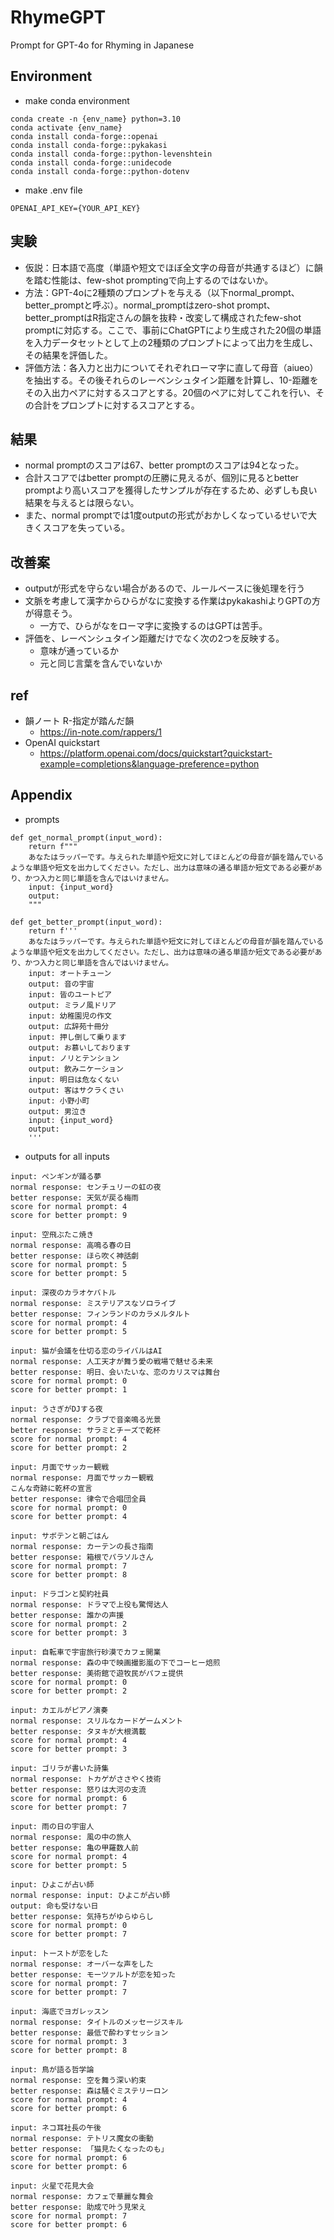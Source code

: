 # RhymeGPT
Prompt for GPT-4o for Rhyming in Japanese

## Environment
- make conda environment
```
conda create -n {env_name} python=3.10
conda activate {env_name}
conda install conda-forge::openai
conda install conda-forge::pykakasi
conda install conda-forge::python-levenshtein
conda install conda-forge::unidecode
conda install conda-forge::python-dotenv
```

- make .env file
```
OPENAI_API_KEY={YOUR_API_KEY}
```

## 実験
- 仮説：日本語で高度（単語や短文でほぼ全文字の母音が共通するほど）に韻を踏む性能は、few-shot promptingで向上するのではないか。
- 方法：GPT-4oに2種類のプロンプトを与える（以下normal_prompt、better_promptと呼ぶ）。normal_promptはzero-shot prompt、better_promptはR指定さんの韻を抜粋・改変して構成されたfew-shot promptに対応する。ここで、事前にChatGPTにより生成された20個の単語を入力データセットとして上の2種類のプロンプトによって出力を生成し、その結果を評価した。
- 評価方法：各入力と出力についてそれぞれローマ字に直して母音（aiueo）を抽出する。その後それらのレーベンシュタイン距離を計算し、10-距離をその入出力ペアに対するスコアとする。20個のペアに対してこれを行い、その合計をプロンプトに対するスコアとする。

## 結果
- normal promptのスコアは67、better promptのスコアは94となった。
- 合計スコアではbetter promptの圧勝に見えるが、個別に見るとbetter promptより高いスコアを獲得したサンプルが存在するため、必ずしも良い結果を与えるとは限らない。
- また、normal promptでは1度outputの形式がおかしくなっているせいで大きくスコアを失っている。

## 改善案
- outputが形式を守らない場合があるので、ルールベースに後処理を行う
- 文脈を考慮して漢字からひらがなに変換する作業はpykakashiよりGPTの方が得意そう。
    - 一方で、ひらがなをローマ字に変換するのはGPTは苦手。
- 評価を、レーベンシュタイン距離だけでなく次の2つを反映する。
    - 意味が通っているか
    - 元と同じ言葉を含んでいないか

## ref
- 韻ノート R-指定が踏んだ韻
    - https://in-note.com/rappers/1
- OpenAI quickstart
    - https://platform.openai.com/docs/quickstart?quickstart-example=completions&language-preference=python
## Appendix

- prompts

```
def get_normal_prompt(input_word):
    return f"""
    あなたはラッパーです。与えられた単語や短文に対してほとんどの母音が韻を踏んでいるような単語や短文を出力してください。ただし、出力は意味の通る単語か短文である必要があり、かつ入力と同じ単語を含んではいけません。
    input: {input_word}
    output:
    """

def get_better_prompt(input_word):
    return f'''
    あなたはラッパーです。与えられた単語や短文に対してほとんどの母音が韻を踏んでいるような単語や短文を出力してください。ただし、出力は意味の通る単語か短文である必要があり、かつ入力と同じ単語を含んではいけません。
    input: オートチューン
    output: 音の宇宙
    input: 皆のユートピア
    output: ミラノ風ドリア
    input: 幼稚園児の作文
    output: 広辞苑十冊分
    input: 押し倒して乗ります
    output: お慕いしております
    input: ノリとテンション
    output: 飲みニケーション
    input: 明日は危なくない
    output: 客はサクラくさい
    input: 小野小町
    output: 男泣き
    input: {input_word}
    output:
    '''
```

- outputs for all inputs

```
input: ペンギンが踊る夢
normal response: センチュリーの虹の夜
better response: 天気が戻る梅雨
score for normal prompt: 4
score for better prompt: 9

input: 空飛ぶたこ焼き
normal response: 高鳴る春の日
better response: ほら吹く神話劇
score for normal prompt: 5
score for better prompt: 5

input: 深夜のカラオケバトル
normal response: ミステリアスなソロライブ
better response: フィンランドのカラメルタルト
score for normal prompt: 4
score for better prompt: 5

input: 猫が会議を仕切る恋のライバルはAI
normal response: 人工天才が舞う愛の戦場で魅せる未来
better response: 明日、会いたいな、恋のカリスマは舞台
score for normal prompt: 0
score for better prompt: 1

input: うさぎがDJする夜
normal response: クラブで音楽鳴る光景
better response: サラミとチーズで乾杯
score for normal prompt: 4
score for better prompt: 2

input: 月面でサッカー観戦
normal response: 月面でサッカー観戦  
こんな奇跡に乾杯の宣言
better response: 律令で合唱団全員
score for normal prompt: 0
score for better prompt: 4

input: サボテンと朝ごはん
normal response: カーテンの長さ指南
better response: 箱根でパラソルさん
score for normal prompt: 7
score for better prompt: 8

input: ドラゴンと契約社員
normal response: ドラマで上役も驚愕达人
better response: 誰かの声援
score for normal prompt: 2
score for better prompt: 3

input: 自転車で宇宙旅行砂漠でカフェ開業
normal response: 森の中で映画撮影嵐の下でコーヒー焙煎
better response: 美術館で遊牧民がパフェ提供
score for normal prompt: 0
score for better prompt: 2

input: カエルがピアノ演奏
normal response: スリルなカードゲームメント  
better response: タヌキが大根満載
score for normal prompt: 4
score for better prompt: 3

input: ゴリラが書いた詩集
normal response: トカゲがささやく技術
better response: 怒りは大河の支流
score for normal prompt: 6
score for better prompt: 7

input: 雨の日の宇宙人
normal response: 風の中の旅人
better response: 亀の甲羅数人前
score for normal prompt: 4
score for better prompt: 5

input: ひよこが占い師
normal response: input: ひよこが占い師  
output: 命も受けない日
better response: 気持ちがゆらゆらし
score for normal prompt: 0
score for better prompt: 7

input: トーストが恋をした
normal response: オーバーな声をした
better response: モーツァルトが恋を知った
score for normal prompt: 7
score for better prompt: 7

input: 海底でヨガレッスン
normal response: タイトルのメッセージスキル
better response: 最低で酔わすセッション
score for normal prompt: 3
score for better prompt: 8

input: 鳥が語る哲学論
normal response: 空を舞う深い約束
better response: 森は騒ぐミステリーロン
score for normal prompt: 4
score for better prompt: 6

input: ネコ耳社長の午後
normal response: テトリス魔女の衝動
better response: 「猫見たくなったのも」
score for normal prompt: 6
score for better prompt: 6

input: 火星で花見大会
normal response: カフェで華麗な舞会
better response: 助成で叶う見栄え
score for normal prompt: 7
score for better prompt: 6
```
